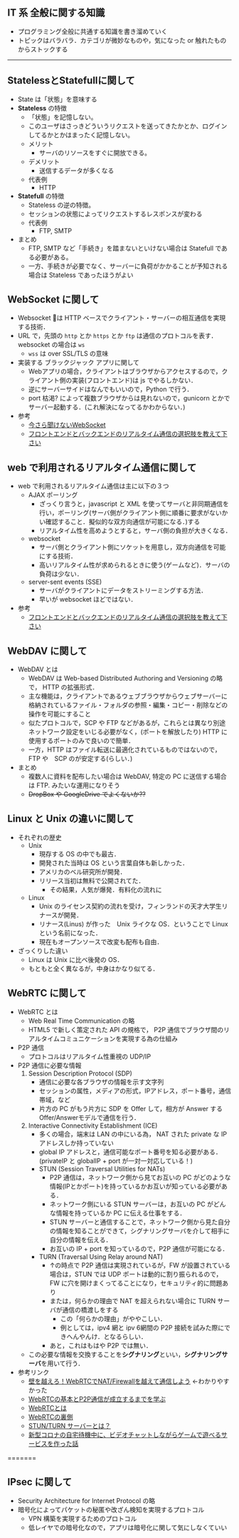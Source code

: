 ## IT 系 全般に関する知識
- プログラミング全般に共通する知識を書き溜めていく
- トピックはバラバラ．カテゴリが微妙なものや，気になった or 触れたものからストックする
___
## **Stateless**と**Statefull**に関して
- State は「状態」を意味する
- **Stateless** の特徴
    - 「状態」を記憶しない。
    - このユーザはさっきどういうリクエストを送ってきたかとか、ログインしてるかとかはまったく記憶しない。
    - メリット
        - サーバのリソースをすぐに開放できる。
    - デメリット
        - 送信するデータが多くなる
    - 代表例
        - HTTP
- **Statefull** の特徴
    - Stateless の逆の特徴。
    - セッションの状態によってリクエストするレスポンスが変わる
    - 代表例
        - FTP, SMTP
- まとめ
    - FTP, SMTP など「手続き」を踏まないといけない場合は Statefull である必要がある。
    - 一方、手続きが必要でなく、サーバーに負荷がかかることが予知される場合は Stateless であったほうがよい

## WebSocket に関して
- Websocket は HTTP ベースでクライアント・サーバーの相互通信を実現する技術．
- URL で，先頭の `http` とか `https` とか `ftp` は通信のプロトコルを表す．websocket の場合は `ws`
    - `wss` は over SSL/TLS の意味
- 実装する ブラックジャック アプリに関して
    - Webアプリの場合，クライアントはブラウザからアクセスするので，クライアント側の実装(フロントエンド)は js でやるしかない．
    - 逆にサーバーサイドはなんでもいいので，Python で行う．
    - port 枯渇? によって複数ブラウザからは見れないので，gunicorn とかでサーバー起動する．(これ解決になってるかわからない．)
- 参考
    - [今さら聞けないWebSocket](https://qiita.com/chihiro/items/9d280704c6eff8603389)
    - [フロントエンドとバックエンドのリアルタイム通信の選択肢を教えて下さい](https://qiita.com/suin/items/00dee8bac706a6d66862)

## web で利用されるリアルタイム通信に関して
- web で利用されるリアルタイム通信は主に以下の３つ 
    - AJAX ポーリング
        - ざっくり言うと，javascript と XML を使ってサーバと非同期通信を行い，ポーリング(サーバ側がクライアント側に順番に要求がないかい確認すること．擬似的な双方向通信が可能になる．)する
        - リアルタイム性を高めようとすると，サーバ側の負担が大きくなる．
    - websocket
        - サーバ側とクライアント側にソケットを用意し，双方向通信を可能にする技術．
        - 高いリアルタイム性が求められるときに使う(ゲームなど)．サーバの負荷は少ない．
    - server-sent events (SSE)
        - サーバがクライアントにデータをストリーミングする方法．
        - 早いが websocket ほどではない．
- 参考
    - [フロントエンドとバックエンドのリアルタイム通信の選択肢を教えて下さい](https://qiita.com/suin/items/00dee8bac706a6d66862)

## WebDAV に関して
- WebDAV とは
    - WebDAV は Web-based Distributed Authoring and Versioning の略で， HTTP の拡張形式．
    - 主な機能は，クライアントであるウェブブラウザからウェブサーバーに格納されているファイル・フォルダの参照・編集・コピー・削除などの操作を可能にすること
    - 似たプロトコルで，SCP や FTP などがあるが，これらとは異なり別途ネットワーク設定をいじる必要がなく，(ポートを解放したり) HTTP に使用するポートのみで良いので簡単．
    - 一方，HTTP はファイル転送に最適化されているものではないので，FTP や　SCP のが安定する(らしい．)
- まとめ
    - 複数人に資料を配布したい場合は WebDAV, 特定の PC に送信する場合は FTP. みたいな運用になりそう
    - ~~DropBox や GoogleDrive でよくないか??~~

## Linux と Unix の違いに関して
- それぞれの歴史
    - Unix
        - 現存する OS の中でも最古．
        - 開発された当時は OS という言葉自体も新しかった．
        - アメリカのベル研究所が開発．
        - リリース当初は無料で公開されてた．
            - その結果，人気が爆発．有料化の流れに
    - Linux
        - Unix のライセンス契約の流れを受け，フィンランドの天才大学生リナースが開発．
        - リナース(Linus) が作った　Unix ライクな OS．ということで Linux という名前になった．
        - 現在もオープンソースで改変も配布も自由．
- ざっくりした違い
    - Linux は Unix に比べ後発の OS．
    - もともと全く異なるが，中身はかなり似てる．

## WebRTC に関して
- WebRTC とは
    - Web Real Time Communication の略
    - HTML5 で新しく策定された API の規格で， P2P 通信でブラウザ間のリアルタイムコミュニケーションを実現する為の仕組み
- P2P 通信
    - プロトコルはリアルタイム性重視の UDP/IP
- P2P 通信に必要な情報
    1. Session Description Protocol (SDP)
        - 通信に必要な各ブラウザの情報を示す文字列
        - セッションの属性，メディアの形式，IPアドレス，ポート番号，通信帯域，など
        - 片方の PC がもう片方に SDP を Offer して，相方が Answer する Offer/Answerモデルで通信を行う．
    2. Interactive Connectivity Establishment (ICE)
        - 多くの場合，端末は LAN の中にいる為， NAT された private な IP アドレスしか持っていない
        - global IP アドレスと，通信可能なポート番号を知る必要がある．(privateIP と globalIP + port が一対一対応している！)
        - STUN (Session Traversal Utilities for NATs)
            - P2P 通信は，ネットワーク側から見てお互いの PC がどのような情報(IPとかポート)を持っているかお互いが知っている必要がある．
            - ネットワーク側にいる STUN サーバーは，お互いの PC がどんな情報を持っているか PC に伝える仕事をする．
            - STUN サーバーと通信することで，ネットワーク側から見た自分の情報を知ることができて，シグナリングサーバを介して相手に自分の情報を伝える．
            - お互いの IP + port を知っているので，P2P 通信が可能になる．
        - TURN (Traversal Using Relay around NAT)
            - ↑の時点で P2P 通信は実現されているが，FW が設置されている場合は，STUN では UDP ポートは動的に割り振られるので，FW に穴を開けまくってることになり，セキュリティ的に問題あり
            - または，何らかの理由で NAT を超えられない場合に TURN サーバが通信の橋渡しをする
                - この「何らかの理由」がややこしい．
                - 例としては，ipv4 網と ipv 6網間の P2P 接続を試みた際にできへんやんけ．となるらしい．
            - あと，これはもはや P2P では無い．
    - この必要な情報を交換することを**シグナリング**といい，**シグナリングサーバ**を用いて行う．
- 参考リンク
    - [壁を越えろ！WebRTCでNAT/Firewallを越えて通信しよう](https://html5experts.jp/mganeko/5554/) ←わかりやすかった
    - [WebRTCの基本とP2P通信が成立するまでを学ぶ](https://qiita.com/daitasu/items/ae21b16361eb9f65ed43)
    - [WebRTCとは](https://www.ois-yokohama.co.jp/redois/wp_redois/?page_id=124)
    - [WebRTCの裏側](https://gist.github.com/voluntas/975bfa230e513d146965)
    - [STUN/TURN サーバーとは？](https://callcenter-trend.com/2018/06/05/voip-webrtc-stun-turn-server01/)
    - [新型コロナの自宅待機中に、ビデオチャットしながらゲームで遊べるサービスを作った話](https://qiita.com/aitaro/items/8a97d320f5586c6e7bb6)

=======
## IPsec に関して
- Security Architecture for Internet Protocol の略
- 暗号化によってパケットの秘匿や改ざん検知を実現するプロトコル
    - VPN 構築を実現するためのプロトコル
    - 低レイヤでの暗号化なので，アプリは暗号化に関して気にしなくていい

